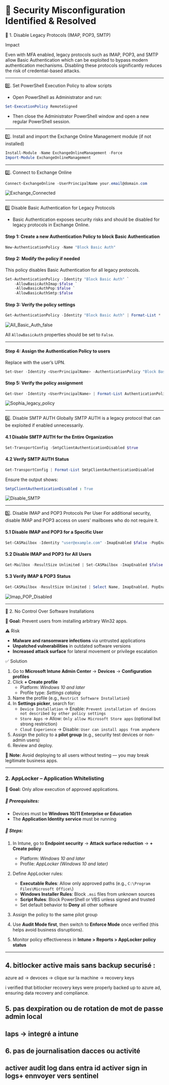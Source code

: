 # 🔴  Security Misconfiguration Identified & Resolved

🔴 1. Disable Legacy Protocols (IMAP, POP3, SMTP)

 Impact
 
Even with MFA enabled, legacy protocols such as IMAP, POP3, and SMTP allow Basic Authentication which can be exploited to bypass modern authentication mechanisms. Disabling these protocols significantly reduces the risk of credential-based attacks.

---

0️⃣. Set PowerShell Execution Policy to allow scripts

- Open PowerShell as Administrator and run:

```powershell
Set-ExecutionPolicy RemoteSigned
```
- Then close the Administrator PowerShell window and open a new regular PowerShell session.
---

1️⃣. Install and import the Exchange Online Management module (if not installed)

```powershell
Install-Module -Name ExchangeOnlineManagement -Force
Import-Module ExchangeOnlineManagement
```
---

2️⃣. Connect to Exchange Online

```powershell
Connect-ExchangeOnline -UserPrincipalName your.email@domain.com
```
![Exchange_Connected](https://github.com/AliChoukatli/CyberShield-Enterprise/blob/main/04_Zero%20Trust%20%26%20Security%20Hardening/Screenshots/Exchange_Connected.png)

---

3️⃣ Disable Basic Authentication for Legacy Protocols

- Basic Authentication exposes security risks and should be disabled for legacy protocols in Exchange Online.

#### Step 1: Create a new Authentication Policy to block Basic Authentication

```powershell
New-AuthenticationPolicy -Name "Block Basic Auth"
```

#### Step 2: Modify the policy if needed

This policy disables Basic Authentication for all legacy protocols.

```powershell
Set-AuthenticationPolicy -Identity "Block Basic Auth" `
    -AllowBasicAuthImap:$false `
    -AllowBasicAuthPop:$false `
    -AllowBasicAuthSmtp:$false
```

#### Step 3: Verify the policy settings

```powershell
Get-AuthenticationPolicy -Identity "Block Basic Auth" | Format-List *
```
![All_Basic_Auth_false](https://github.com/AliChoukatli/CyberShield-Enterprise/blob/main/04_Zero%20Trust%20%26%20Security%20Hardening/Screenshots/All_Basic_Auth_false.png)

All `AllowBasicAuth` properties should be set to `False`.

---

#### Step 4: Assign the Authentication Policy to users
Replace <UserPrincipalName> with the user’s UPN.

```powershell
Set-User -Identity <UserPrincipalName> -AuthenticationPolicy "Block Basic Auth"
```

#### Step 5: Verify the policy assignment

```powershell
Get-User -Identity <UserPrincipalName> | Format-List AuthenticationPolicy
```
![Sophia_legacy_policy](https://github.com/AliChoukatli/CyberShield-Enterprise/blob/main/04_Zero%20Trust%20%26%20Security%20Hardening/Screenshots/Sophia_legacy_policy.png)

---

4️⃣. Disable SMTP AUTH Globally
SMTP AUTH is a legacy protocol that can be exploited if enabled unnecessarily.

#### 4.1 Disable SMTP AUTH for the Entire Organization
```powershell
Set-TransportConfig -SmtpClientAuthenticationDisabled $true
```
#### 4.2 Verify SMTP AUTH Status
```powershell
Get-TransportConfig | Format-List SmtpClientAuthenticationDisabled
```
Ensure the output shows:
```yaml
SmtpClientAuthenticationDisabled : True
```

![Disable_SMTP](https://github.com/AliChoukatli/CyberShield-Enterprise/blob/main/04_Zero%20Trust%20%26%20Security%20Hardening/Screenshots/disable_SMTP.png)

---

5️⃣. Disable IMAP and POP3 Protocols Per User
For additional security, disable IMAP and POP3 access on users' mailboxes who do not require it.

#### 5.1 Disable IMAP and POP3 for a Specific User

```powershell
Set-CASMailbox -Identity "user@example.com" -ImapEnabled $false -PopEnabled $false
```

#### 5.2 Disable IMAP and POP3 for All Users

```powershell
Get-Mailbox -ResultSize Unlimited | Set-CASMailbox -ImapEnabled $false -PopEnabled $false
```
#### 5.3 Verify IMAP & POP3 Status

```powershell
Get-CASMailbox -ResultSize Unlimited | Select Name, ImapEnabled, PopEnabled
```

![Imap_POP_Disabled](https://github.com/AliChoukatli/CyberShield-Enterprise/blob/main/04_Zero%20Trust%20%26%20Security%20Hardening/Screenshots/imap_pop_disabled.png)


---

🔴 2. No Control Over Software Installations

📍 **Goal:** Prevent users from installing arbitrary Win32 apps.

⚠️ Risk

- **Malware and ransomware infections** via untrusted applications
- **Unpatched vulnerabilities** in outdated software versions
- **Increased attack surface** for lateral movement or privilege escalation

✅ Solution

1. Go to **Microsoft Intune Admin Center** → **Devices** → **Configuration profiles**
2. Click **+ Create profile**
   - Platform: *Windows 10 and later*
   - Profile type: *Settings catalog*
3. Name the profile (e.g., `Restrict Software Installation`)
4. In **Settings picker**, search for:
   - `Device Installation` → Enable: `Prevent installation of devices not described by other policy settings`
   - `Store Apps` → Allow: `Only allow Microsoft Store apps` (optional but strong restriction)
   - `Cloud Experience` → Disable: `User can install apps from anywhere`
5. Assign the policy to a **pilot group** (e.g., security test devices or non-admin users)
6. Review and deploy.

📌 **Note:** Avoid deploying to all users without testing — you may break legitimate business apps.

---

### 2. AppLocker – Application Whitelisting

📍 **Goal:** Only allow execution of approved applications.

##### 🧭 Prerequisites:
- Devices must be **Windows 10/11 Enterprise or Education**
- The **Application Identity service** must be running

##### 🧭 Steps:
1. In Intune, go to **Endpoint security** → **Attack surface reduction** → **+ Create policy**
   - Platform: *Windows 10 and later*
   - Profile: *AppLocker (Windows 10 and later)*

2. Define AppLocker rules:
   - **Executable Rules**: Allow only approved paths (e.g., `C:\Program Files\Microsoft Office\`)
   - **Windows Installer Rules**: Block `.msi` files from unknown sources
   - **Script Rules**: Block PowerShell or VBS unless signed and trusted
   - Set default behavior to **Deny** all other software

3. Assign the policy to the same pilot group

4. Use **Audit Mode first**, then switch to **Enforce Mode** once verified (this helps avoid business disruptions).

5. Monitor policy effectiveness in **Intune > Reports > AppLocker policy status**

---




## 4. bitlocker active mais sans backup securisé :

   azure ad -> devoces -> clique sur la machine -> recovery keys

   i verified that bitlocker recovery keys were properly backed up to azure ad, ensuring data recovery and compliance.

## 5. pas dexpiration ou de rotation de mot de passe admin local

   laps -> integré a intune
---

## 6. pas de journalisation dacces ou activité

   activer audit log dans entra id
   activer sign in logs+ ennvoyer vers sentinel
---
